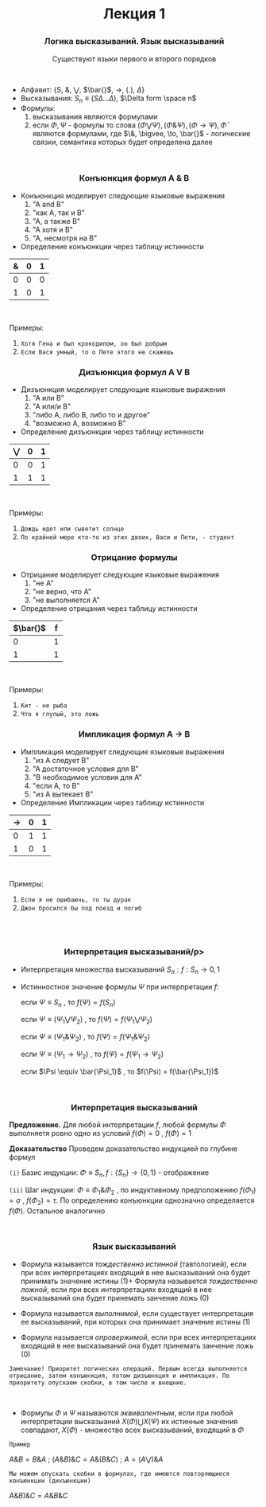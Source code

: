 # <p align="center">Лекция 1 </p>
### <p align="center">Логика высказываний. Язык высказываний</p>

<p align="center">Существуют языки первого и второго порядков</p>

<br>


+ Алфавит: {S, &, $\bigvee$, $\bar{}$, $\to$, (.), $\Delta$}
+ Высказывания: $S_n\equiv(S \Delta...\Delta)$, $\Delta form \space n$
+ Формулы: 
    1. высказывания являются формулами
    2. если $\Phi, \Psi$ - формулы то слова $(\Phi \bigvee \Psi), (\Phi \& \Psi), (\Phi \to \Psi), \bar{\Phi}$ являются формулами, где $\&, \bigvee, \to, \bar{}$ - логические связки, семантика которых будет определена далее 

<br>

### <p align="center">Конъюнкция формул A & B</p>
+ Конъюнкция моделирует следующие языковые выражения
    1. "A and B"
    2. "как А, так и В"
    3. "А, а также В"
    4. "А хотя и В"
    5. "А, несмотря на В"
+ Определение конъюнкции через таблицу истинности

& | 0 | 1
---|---|---
0 | 0 | 0
1 | 0 | 1

<br>

Примеры:
1. `Хотя Гена и был крокодилом, он был добрым`
2. `Если Вася умный, то о Пете этого не скажешь`

### <p align="center">Дизъюнкция формул A V B</p>
+ Дизъюнкция моделирует следующие языковые выражения
    1. "A или B"
    2. "А или/и В"
    3. "либо А, либо В, либо то и другое"
    4. "возможно А, возможно В"
+ Определение дизъюнкции через таблицу истинности

$\bigvee$ | 0 | 1
---|---|---
0 | 0 | 1
1 | 1 | 1

<br>

Примеры:
1. `Дождь идет или сыветит солнце`
2. `По крайней мере кто-то из этих двоих, Васи и Пети, - студент`

### <p align="center">Отрицание формулы</p>
+ Отрицание моделирует следующие языковые выражения
    1. "не A"
    2. "не верно, что А"
    3. "не выполняется А"
+ Определение отрицания через таблицу истинности

$\bar{}$ | f
---|---
0 | 1 
1 | 1 

<br>

Примеры:
1. `Кит - не рыба`
2. `Что я глупый, это ложь`

### <p align="center">Импликация формул A -> B</p>
+ Импликация моделирует следующие языковые выражения
    1. "из А следует В"
    2. "А достаточное условия для В"
    3. "В необходимое условия для А"
    4. "если А, то В"
    5. "из А вытекает В"
+ Определение Импликации через таблицу истинности

$\to$ | 0 | 1
---|---|---
0 | 1 | 1
1 | 0 | 1

<br>

Примеры:
1. `Если я не ошибаючь, то ты дурак`
2. `Джон бросился бы под поезд и погиб`

<br><br>

### <p align="center">Интерпретация высказываний/p>

+ Интерпретация множества высказываний ${S_n}:f:{S_n}\to {0,1}$
+ Истинностное значение формулы $\Psi$ при интерпретации $f:$

    если $\Psi \equiv S_n$ , то $f(\Psi) = f(S_n)$

    если $\Psi \equiv (\Psi_1 \bigvee \Psi_2)$ , то $f(\Psi) = f(\Psi_1 \bigvee \Psi_2)$

    если $\Psi \equiv (\Psi_1 \& \Psi_2)$ , то $f(\Psi) = f(\Psi_1 \& \Psi_2)$

    если $\Psi \equiv (\Psi_1 \to \Psi_2)$ , то $f(\Psi) = f(\Psi_1 \to \Psi_2)$

    если $\Psi \equiv \bar{\Psi_1}$ , то $f(\Psi) = f(\bar{\Psi_1})$

<br>

### <p align="center">Интерпретация высказываний</p>

**Предложение.** Для любой интерпретации $f$, любой формулы $\Phi$ выполняетя ровно одно из условий $f(\Phi)=0$ , $f(\Phi) = 1$

**Доказательство**
Проведем доказательство индукцией по глубине формул

`(i)` Базис индукции: $\Phi \equiv S_n, f:\{S_n\} \to \{0,1\}$ - отображение

`(ii)` Шаг индукции: $\Phi \equiv \Phi_1 \& \Phi_2$ , по индуктивному предположению $f(\Phi_1) = \sigma$ , $f(\Phi_2)=\tau$. По определению конъюнкции однозначно определяется $f(\Phi)$. Остальное аналогично




<br>

### <p align="center">Язык высказываний</p>

+ Формула называется *тождественно истинной* (тавтологией), если при всех интерпретациях входящий в нее высказываний она будет принимать значение истины $(1)$+ Формула называется *тождественно ложной*, если при всех интерпретациях входящий в нее высказываний она будет принемать занчение ложь $(0)$

+ Формула называется *выполнимой*, если существует интерпретация ее высказываний, при которых она принимает значение истины $(1)$

+ Формула называется *опровержимой*, если при всех интерпретациях входящий в нее высказываний она будет принемать занчение ложь $(0)$

```
Замечание! Приоритет логических операций. Первым всегда выполняется отрицание, затем конъюнкция, потом дизъюнкция и импликация. По приоритету опускаем скобки, в том числе и внещние.
```

<br>

+ Формулы $\Phi$ и $\Psi$ называются *эквивалентным*, если при любой интерпретации высказыаний $X(\Phi) \bigcup X(\Psi)$ их истинные значения совпадают, $X(\Phi)$ - множество всех высказываний, входящий в $\Phi$

```
Пример
```
$A\&B=B\&A$ ; $(A\&B)\&C=A\&(B\&C)$ ; $A = (A\bigvee)\&A$

```
Мы можем опускать скобки в формулах, где имеются повторяющиеся конъюнкции (дихъюнкции)
```

$A\&B)\&C=A\&B\&C$
